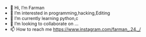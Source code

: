 - 👋 Hi, I’m Farman
- 👀 I’m interested in programming,hacking,Editing
- 🌱 I’m currently learning python,c
- 💞️ I’m looking to collaborate on ...
- 📫 How to reach me 
https://www.instagram.com/farman_.24._/

<!---
Namraf24/Namraf24 is a ✨ special ✨ repository because its `README.md` (this file) appears on your GitHub profile.
You can click the Preview link to take a look at your changes.
--->
